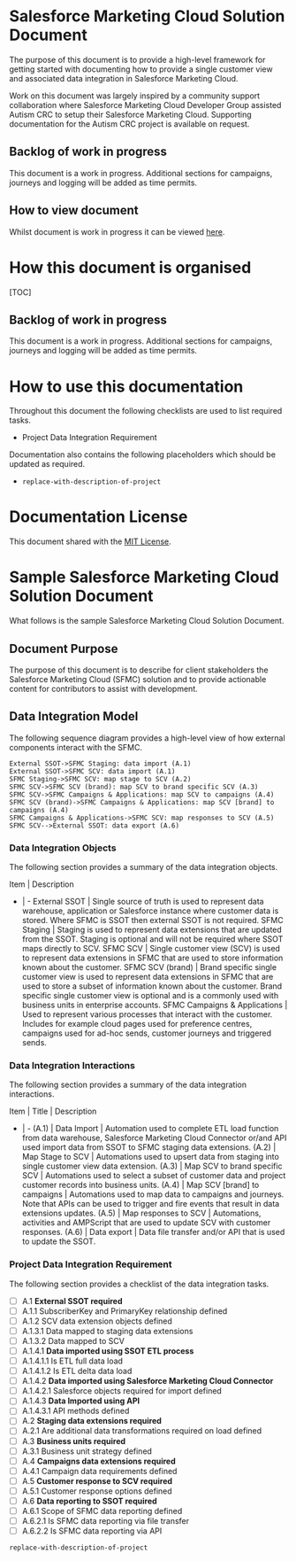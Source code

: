 # Salesforce Marketing Cloud Solution Document

The purpose of this document is to provide a high-level framework for getting started with documenting how to provide a single customer view and associated data integration in Salesforce Marketing Cloud.

Work on this document was largely inspired by a community support collaboration where Salesforce Marketing Cloud Developer Group assisted Autism CRC to setup their Salesforce Marketing Cloud. Supporting documentation for the Autism CRC project is available on request.

## Backlog of work in progress

This document is a work in progress. Additional sections for campaigns, journeys and logging will be added as time permits. 

## How to view document

Whilst document is work in progress it can be viewed [here](https://stackedit.io/viewer#!url=https://gist.githubusercontent.com/mattcam/bb702d22940deb563a6b845e99d5ad15/raw/92193c9cf891232e000bb2073f2ef9f89ac014e0/README.md).

# How this document is organised

[TOC]

## Backlog of work in progress

This document is a work in progress. Additional sections for campaigns, journeys and logging will be added as time permits. 

# How to use this documentation

Throughout this document the following checklists are used to list required tasks. 

* Project Data Integration Requirement

Documentation also contains the following placeholders which should be updated as required.

* `replace-with-description-of-project`

# Documentation License

This document shared with the [MIT License](https://github.com/sfmcdg/sfmc-solution-document/blob/master/LICENSE).

# Sample Salesforce Marketing Cloud Solution Document

What follows is the sample Salesforce Marketing Cloud Solution Document.

## Document Purpose

The purpose of this document is to describe for client stakeholders the Salesforce Marketing Cloud (SFMC) solution and to provide actionable content for contributors to assist with development.

## Data Integration Model

The following sequence diagram provides a high-level view of how external components interact with the SFMC.

```sequence
External SSOT->SFMC Staging: data import (A.1)
External SSOT->SFMC SCV: data import (A.1)
SFMC Staging->SFMC SCV: map stage to SCV (A.2)
SFMC SCV->SFMC SCV (brand): map SCV to brand specific SCV (A.3)
SFMC SCV->SFMC Campaigns & Applications: map SCV to campaigns (A.4)
SFMC SCV (brand)->SFMC Campaigns & Applications: map SCV [brand] to campaigns (A.4)
SFMC Campaigns & Applications->SFMC SCV: map responses to SCV (A.5)
SFMC SCV-->External SSOT: data export (A.6)
```

### Data Integration Objects

The following section provides a summary of the data integration objects.

Item | Description
- | -
External SSOT | Single source of truth is used to represent data warehouse, application or Salesforce instance where customer data is stored. Where SFMC is SSOT then external SSOT is not required.
SFMC Staging | Staging is used to represent data extensions that are updated from the SSOT. Staging is optional and will not be required where SSOT maps directly to SCV.
SFMC SCV | Single customer view (SCV) is used to represent data extensions in SFMC that are used to store information known about the customer. 
SFMC SCV (brand) | Brand specific single customer view is used to represent data extensions in SFMC that are used to store a subset of information known about the customer. Brand specific single customer view is optional and is a commonly used with business units in enterprise accounts.
SFMC Campaigns & Applications | Used to represent various processes that interact with the customer. Includes for example cloud pages used for preference centres, campaigns used for ad-hoc sends, customer journeys and triggered sends.

### Data Integration Interactions 

The following section provides a summary of the data integration interactions.

 Item | Title | Description 
 - | - 
(A.1) | Data Import | Automation used to complete ETL load function from data warehouse, Salesforce Marketing Cloud Connector or/and API used import data from SSOT to SFMC staging data extensions. 
(A.2) | Map Stage to SCV | Automations used to upsert data from staging into single customer view data extension.
(A.3) | Map SCV to brand specific SCV | Automations used to select a subset of customer data and project customer records into business units.
(A.4) | Map SCV [brand] to campaigns | Automations used to map data to campaigns and journeys. Note that APIs can be used to trigger and fire events that result in data extensions updates.
(A.5) | Map responses to SCV | Automations, activities and AMPScript that are used to update SCV with customer responses.
(A.6) | Data export | Data file transfer and/or API that is used to update the SSOT.
  
### Project Data Integration Requirement

The following section provides a checklist of the data integration tasks.

- [ ] A.1 **External SSOT required**
- [ ] A.1.1 SubscriberKey and PrimaryKey relationship defined
- [ ] A.1.2 SCV data extension objects defined
- [ ] A.1.3.1 Data mapped to staging data extensions
- [ ] A.1.3.2 Data mapped to SCV 
- [ ] A.1.4.1 **Data imported using SSOT ETL process**
- [ ] A.1.4.1.1 Is ETL full data load
- [ ] A.1.4.1.2 Is ETL delta data load
- [ ] A.1.4.2 **Data imported using Salesforce Marketing Cloud Connector**
- [ ] A.1.4.2.1 Salesforce objects required for import defined 
- [ ] A.1.4.3 **Data Imported using API**
- [ ] A.1.4.3.1 API methods defined
- [ ] A.2 **Staging data extensions required**
- [ ] A.2.1 Are additional data transformations required on load defined
- [ ] A.3 **Business units required**
- [ ] A.3.1 Business unit strategy defined
- [ ] A.4 **Campaigns data extensions required**
- [ ] A.4.1 Campaign data requirements defined
- [ ] A.5 **Customer response to SCV required**
- [ ] A.5.1 Customer response options defined
- [ ] A.6 **Data reporting to SSOT required**
- [ ] A.6.1 Scope of SFMC data reporting defined
- [ ] A.6.2.1 Is SFMC data reporting via file transfer
- [ ] A.6.2.2 Is SFMC data reporting via API

`replace-with-description-of-project`
